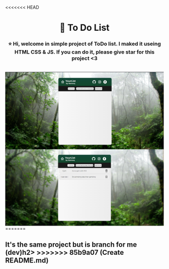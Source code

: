 <<<<<<< HEAD
<h1 align="center"> 📓 To Do List</h1>
<h3 align="center"> ⭐ Hi, welcome in simple project of ToDo list. I maked it useing HTML CSS & JS. If you can do it, please give star for this project <3</h3>
  </br>
<img align="center" src="css/ss1.png" >
  </br>
<img align="center" src="css/ss2.png" >
=======
<h2>It's the same project but is branch for me (dev)h2>
>>>>>>> 85b9a07 (Create README.md)
